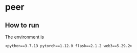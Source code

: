 # peer
## How to run
The environment is

`<python==3.7.13 pytorch==1.12.0 flask==2.1.2 web3==5.29.2>`
